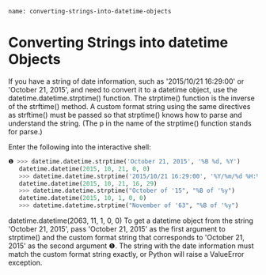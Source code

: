 ```ngMeta
name: converting-strings-into-datetime-objects
```
# Converting Strings into datetime Objects
If you have a string of date information, such as '2015/10/21 16:29:00' or 'October 21, 2015', and need to convert it to a datetime object, use the datetime.datetime.strptime() function. The strptime() function is the inverse of the strftime() method. A custom format string using the same directives as strftime() must be passed so that strptime() knows how to parse and understand the string. (The p in the name of the strptime() function stands for parse.)

Enter the following into the interactive shell:

```python
❶ >>> datetime.datetime.strptime('October 21, 2015', '%B %d, %Y')
   datetime.datetime(2015, 10, 21, 0, 0)
   >>> datetime.datetime.strptime('2015/10/21 16:29:00', '%Y/%m/%d %H:%M:%S')
   datetime.datetime(2015, 10, 21, 16, 29)
   >>> datetime.datetime.strptime("October of '15", "%B of '%y")
   datetime.datetime(2015, 10, 1, 0, 0)
   >>> datetime.datetime.strptime("November of '63", "%B of '%y")
```
   datetime.datetime(2063, 11, 1, 0, 0)
To get a datetime object from the string 'October 21, 2015', pass 'October 21, 2015' as the first argument to strptime() and the custom format string that corresponds to 'October 21, 2015' as the second argument ❶. The string with the date information must match the custom format string exactly, or Python will raise a ValueError exception.

